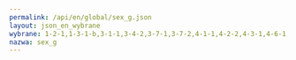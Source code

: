 ```yaml
---
permalink: /api/en/global/sex_g.json
layout: json_en_wybrane
wybrane: 1-2-1,1-3-1-b,3-1-1,3-4-2,3-7-1,3-7-2,4-1-1,4-2-2,4-3-1,4-6-1,5-2-1,5-3-1,5-4-1,5-5-1,5-5-2,5-a-1-a,5-a-1-b,5-b-1,8-3-1,8-5-1,8-5-2,8-10-2,10-2-1,16-2-3,16-7-1
nazwa: sex_g
---
```

